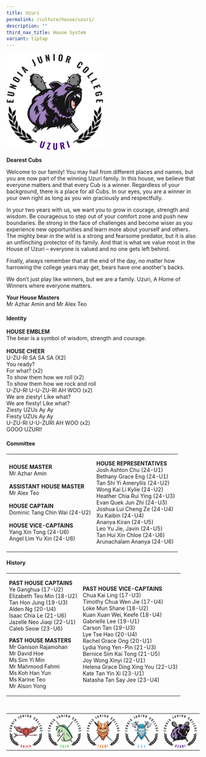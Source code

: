 ```yaml
---
title: Uzuri
permalink: /culture/house/uzuri/
description: ""
third_nav_title: House System
variant: tiptap
---
```

<div class="isomer-image-wrapper">
<img style="width: 50%;" height="auto" width="100%" alt="" src="/images/Houses-Uzuri-Crest.png">
</div>
<p><strong>Dearest Cubs</strong>
</p>
<p>Welcome to our family! You may hail from different places and names, but
you are now part of the winning Uzuri family. In this house, we believe
that everyone matters and that every Cub is a winner. Regardless of your
background, there is a place for all Cubs. In our eyes, you are a winner
in your own right as long as you win graciously and respectfully.</p>
<p>In your two years with us, we want you to grow in courage, strength and
wisdom. Be courageous to step out of your comfort zone and push new boundaries.
Be strong in the face of challenges and become wiser as you experience
new opportunities and learn more about yourself and others. The mighty
bear in the wild is a strong and fearsome predator, but it is also an unflinching
protector of its family. And that is what we value most in the House of
Uzuri – everyone is valued and no one gets left behind.</p>
<p>Finally, always remember that at the end of the day, no matter how harrowing
the college years may get, bears have one another's backs.</p>
<p>We don’t just play like winners, but we are a family. Uzuri, A Home of
Winners where everyone matters.</p>
<p><strong>Your House Masters</strong>
<br>Mr Azhar Amin and Mr Alex Teo</p>
<h4><strong>Identity</strong></h4>
<p><strong>HOUSE EMBLEM</strong>
<br>The bear is a symbol of wisdom, strength and courage.
<br>
<br><strong>HOUSE CHEER</strong>
<br>U-ZU-RI SA SA SA (X2)
<br>You ready?
<br>For what? (x2)
<br>To show them how we roll (x2)
<br>To show them how we rock and roll
<br>U-ZU-RI U-U-ZU-RI AH WOO (x2)
<br>We are ziesty! Like what?
<br>We are fiesty! Like what?
<br>Ziesty UZUs Ay Ay
<br>Fiesty UZUs Ay Ay
<br>U-ZU-RI U-U-ZURI AH WOO (x2)
<br>GOOO UZURI!</p>
<p></p>
<h4><strong>Committee</strong></h4>
<table style="minWidth: 50px">
<colgroup>
<col>
<col>
</colgroup>
<tbody>
<tr>
<td rowspan="1" colspan="1">
<p><strong>HOUSE MASTER</strong>
<br>Mr Azhar Amin
<br>
<br><strong>ASSISTANT HOUSE MASTER</strong>
<br>Mr Alex Teo
<br>
<br><strong>HOUSE CAPTAIN</strong>
<br>Dominic Tang Chin Wai (24-U2)
<br>
<br><strong>HOUSE VICE-CAPTAINS</strong>
<br>Yang Xin Tong (24-U6)
<br>Angel Lim Yu Xin (24-U6)</p>
</td>
<td rowspan="1" colspan="1">
<p><strong>HOUSE REPRESENTATIVES</strong>
<br>Josh Ashton Chu (24-U1)
<br>Bethany Grace Eng (24-U1)
<br>Tan Shi Yi Ameryllis (24-U2)
<br>Wong Kai Li Kylie (24-U2)
<br>Heather Chia Rui Ying (24-U3)
<br>Evan Quek Jun Zhi (24-U3)
<br>Joshua Lui Cheng Ze (24-U4)
<br>Xu Kaibin (24-U4)
<br>Ananya Kiran (24-U5)
<br>Leo Yu Jie, Javin (24-U5)
<br>Tan Hui Xin Chloe (24-U6)
<br>Arunachalam Ananya (24-U6)</p>
</td>
</tr>
</tbody>
</table>
<h4><strong>History</strong></h4>
<table style="minWidth: 50px">
<colgroup>
<col>
<col>
</colgroup>
<tbody>
<tr>
<td rowspan="1" colspan="1">
<p><strong>PAST HOUSE CAPTAINS</strong>
<br>Ye Ganghua (17-U2)
<br>Elizabeth Teo Min (18-U2)
<br>Tan Hon Jung (19-U3)
<br>Alden Ng (20-U4)
<br>Isaac Chia Le (21-U6)
<br>Jazelle Neo Jiaqi (22-U1)
<br>Caleb Seow (23-U6)
<br>
</p>
<p><strong>PAST HOUSE MASTERS</strong>
<br>Mr Ganison Rajamohan
<br>Mr David Hoe
<br>Ms Sim Yi Min
<br>Mr Mahmood Fahmi
<br>Ms Koh Han Yun
<br>Ms Karine Teo
<br>Mr Alson Yong
<br>
</p>
</td>
<td rowspan="1" colspan="1">
<p><strong>PAST HOUSE VICE-CAPTAINS</strong>
<br>Chua Kai Ling (17-U3)
<br>Timothy Chua Wen Jie (17-U4)
<br>Loke Mun Shane (18-U2)
<br>Kuan Xuan Wei, Keefe (18-U4)
<br>Gabrielle Lee (19-U1)
<br>Carson Tan (19-U3)
<br>Lye Tse Hao (20-U4)
<br>Rachel Grace Ong (20-U1)
<br>Lydia Yong Yen-Pin (21-U3)
<br>Bernice Sim Kai Tong (21-U5)
<br>Joy Wong Xinyi (22-U1)
<br>Helena Grace Ding Xing You (22-U3)
<br>Kate Tan Yin Xi (23-U1)
<br>Natasha Tan Say Jee (23-U4)</p>
</td>
</tr>
</tbody>
</table>
<p>
<br>
</p>
<table style="minWidth: 125px">
<colgroup>
<col>
<col>
<col>
<col>
<col>
</colgroup>
<tbody>
<tr>
<td rowspan="1" colspan="1">
<div class="isomer-image-wrapper">
<img style="width:100%" height="auto" width="100%" src="/images/Houses-Akila-Crest.png">
</div>
</td>
<td rowspan="1" colspan="1">
<div class="isomer-image-wrapper">
<img style="width:100%" height="auto" width="100%" src="/images/Houses-Eder-Crest.png">
</div>
</td>
<td rowspan="1" colspan="1">
<div class="isomer-image-wrapper">
<img style="width:100%" height="auto" width="100%" src="/images/Houses-Isami-Crest.png">
</div>
</td>
<td rowspan="1" colspan="1">
<div class="isomer-image-wrapper">
<img style="width:100%" height="auto" width="100%" src="/images/Houses-Ora-Crest.png">
</div>
</td>
<td rowspan="1" colspan="1">
<div class="isomer-image-wrapper">
<img style="width:100%" height="auto" width="100%" src="/images/Houses-Uzuri-Crest.png">
</div>
</td>
</tr>
</tbody>
</table>
<p></p>